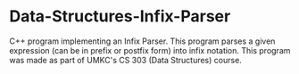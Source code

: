 # Data-Structures-Infix-Parser

C++ program implementing an Infix Parser.
This program parses a given expression (can be in prefix or postfix form) into infix notation.
This program was made as part of UMKC's CS 303 (Data Structures) course.

